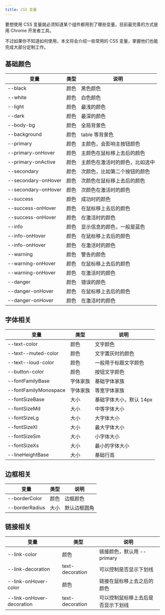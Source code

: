 ```yaml
---
title: CSS 变量
---
```


要想使用 CSS 变量就必须知道某个组件都用到了哪些变量，目前最完善的方式是用 Chrome 开发者工具。

不过如果你不知道如何使用，本文将会介绍一些常用的 CSS 变量，掌握他们也能完成大部分定制工作。

## 基础颜色

| 变量                | 类型 | 说明                           |
| ------------------- | ---- | ------------------------------ |
| --black             | 颜色 | 黑色颜色                       |
| --white             | 颜色 | 白色颜色                       |
| --light             | 颜色 | 最浅的颜色                     |
| --dark              | 颜色 | 最深的颜色                     |
| --body-bg           | 颜色 | 全局背景色                     |
| --background        | 颜色 | table 等背景色                 |
| --primary           | 颜色 | 主颜色，会影响主按钮颜色       |
| --primary-onHover   | 颜色 | 主颜色在鼠标移上去后的颜色     |
| --primary-onActive  | 颜色 | 主颜色在激活时的颜色，比如选中 |
| --secondary         | 颜色 | 次颜色，比如第二个按钮的颜色   |
| --secondary-onHover | 颜色 | 次颜色在鼠标移上去后的颜色     |
| --secondary-onHover | 颜色 | 次颜色在激活时的颜色           |
| --success           | 颜色 | 成功时的颜色                   |
| --success-onHover   | 颜色 | 在鼠标移上去后的颜色           |
| --success-onHover   | 颜色 | 在激活时的颜色                 |
| --info              | 颜色 | 显示信息的颜色，一般是蓝色     |
| --info-onHover      | 颜色 | 在鼠标移上去后的颜色           |
| --info-onHover      | 颜色 | 在激活时的颜色                 |
| --warning           | 颜色 | 警告的颜色                     |
| --warning-onHover   | 颜色 | 在鼠标移上去后的颜色           |
| --warning-onHover   | 颜色 | 在激活时的颜色                 |
| --danger            | 颜色 | 错误的颜色                     |
| --danger-onHover    | 颜色 | 在鼠标移上去后的颜色           |
| --danger-onHover    | 颜色 | 在激活时的颜色                 |

## 字体相关

| 变量                  | 类型     | 说明                    |
| --------------------- | -------- | ----------------------- |
| --text-color          | 颜色     | 文字颜色                |
| --text--muted-color   | 颜色     | 文字置灰时的颜色        |
| --text--loud-color    | 颜色     | 一般用于标题文字颜色    |
| --button-color        | 颜色     | 按钮文字颜色            |
| --fontFamilyBase      | 字体家族 | 基础字体家族            |
| --fontFamilyMonospace | 字体家族 | 等宽字体家族            |
| --fontSizeBase        | 大小     | 基础字体大小，默认 14px |
| --fontSizeMd          | 大小     | 中等字体大小            |
| --fontSizeLg          | 大小     | 大字体大小              |
| --fontSizeXl          | 大小     | 最大字体大小            |
| --fontSizeSm          | 大小     | 小字体大小              |
| --fontSizeXs          | 大小     | 最小的字体大小          |
| --lineHeightBase      | 大小     | 基础行高                |

## 边框相关

| 变量           | 类型 | 说明         |
| -------------- | ---- | ------------ |
| --borderColor  | 颜色 | 边框颜色     |
| --borderRadius | 大小 | 默认边框圆角 |

## 链接相关

| 变量                      | 类型            | 说明                               |
| ------------------------- | --------------- | ---------------------------------- |
| --link-color              | 颜色            | 链接颜色，默认用 --primary         |
| --link-decoration         | text-decoration | 可以控制是否显示下划线             |
| --link-onHover-color      | 颜色            | 链接在鼠标移上去之后的颜色         |
| --link-onHover-decoration | text-decoration | 可以控制鼠标移上去后是否显示下划线 |
